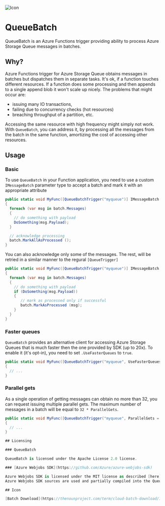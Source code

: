 ![Icon](https://raw.githubusercontent.com/Scooletz/QueueBatch/dev/package_icon.png)

# QueueBatch

QueueBatch is an Azure Functions trigger providing ability to process Azure Storage Queue messages in batches.

## Why?

Azure Functions trigger for Azure Storage Queue obtains messages in batches but dispatches them in separate tasks. It's ok, if a function touches different resources. If a function does some processing and then appends to a single append blob it won't scale up nicely. The problems that might occur are: 
- issuing many IO transactions, 
- failing due to concurrency checks (hot resources)
- breaching throughput of a partition, etc. 

Accessing the same resource with high frequency might simply not work. With `QueueBatch`, you can address it, by processing all the messages from the batch in the same function, amortizing the cost of accessing other resources.

## Usage

### Basic

To use `QueueBatch` in your Function application, you need to use a custom `IMessageBatch` parameter type to accept a batch and mark it with an appropriate attribute

```c#
public static void MyFunc([QueueBatchTrigger("myqueue")] IMessageBatch batch)
{
  foreach (var msg in batch.Messages)
  {
    // do something with payload
    DoSomething(msg.Payload);
  }

  // acknowledge processing
  batch.MarkAllAsProcessed ();
}
```

You can also acknowledge only some of the messages. The rest, will be retried in a similar manner to the regural `[QueueTrigger]`

```c#
public static void MyFunc([QueueBatchTrigger("myqueue")] IMessageBatch batch)
{
  foreach (var msg in batch.Messages)
  {
    // do something with payload
    if (DoSomething(msg.Payload))
    {
       // mark as processed only if successful
       batch.MarkAsProcessed (msg);
    }
  }
}
```

### Faster queues

`QueueBatch` provides an alternative client for accessing Azure Storage Queues that is much faster then the one provided by SDK (up to 20x). To enable it (it's opt-in), you need to set `.UseFasterQueues` to `true`.

```c#
public static void MyFunc([QueueBatchTrigger("myqueue", UseFasterQueues = true)] IMessageBatch batch)
{
  // ...
}
```

### Parallel gets

As a single operation of getting messages can obtain no more than 32, you can request issuing multiple parallel gets. The maximum number of messages in a batch will be equal to `32 * ParallelGets`.

```c#
public static void MyFunc([QueueBatchTrigger("myqueue", ParallelGets = 2)] IMessageBatch batch)
{
  // ...
}

## Licensing

### QueueBatch

QueueBatch is licensed under the Apache License 2.0 license.

### [Azure Webjobs SDK](https://github.com/Azure/azure-webjobs-sdk) 

Azure Webjobs SDK is licensed under the MIT license as described [here](https://github.com/Azure/azure-webjobs-sdk/blob/dev/LICENSE.txt).
Azure Webjobs SDK sources are used and partially compiled into the QueueBatch distribution as allowed under the license terms found [here](https://github.com/Azure/azure-webjobs-sdk/blob/dev/LICENSE.txt).

## Icon

[Batch Download](https://thenounproject.com/term/cloud-batch-download/1035171/) designed by [Fatahillah](https://thenounproject.com/fatahillah/) from The Noun Project